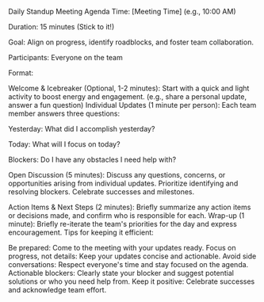 Daily Standup Meeting Agenda
Time: [Meeting Time] (e.g., 10:00 AM)

Duration: 15 minutes (Stick to it!)

Goal: Align on progress, identify roadblocks, and foster team collaboration.

Participants: Everyone on the team

Format:

Welcome & Icebreaker (Optional, 1-2 minutes): Start with a quick and light activity to boost energy and engagement. (e.g., share a personal update, answer a fun question)
Individual Updates (1 minute per person): Each team member answers three questions:

Yesterday: What did I accomplish yesterday?

Today: What will I focus on today?

Blockers: Do I have any obstacles I need help with?

Open Discussion (5 minutes): Discuss any questions, concerns, or opportunities arising from individual updates.
Prioritize identifying and resolving blockers.
Celebrate successes and milestones.

Action Items & Next Steps (2 minutes): Briefly summarize any action items or decisions made, and confirm who is responsible for each.
Wrap-up (1 minute): Briefly re-iterate the team's priorities for the day and express encouragement.
Tips for keeping it efficient:

Be prepared: Come to the meeting with your updates ready.
Focus on progress, not details: Keep your updates concise and actionable.
Avoid side conversations: Respect everyone's time and stay focused on the agenda.
Actionable blockers: Clearly state your blocker and suggest potential solutions or who you need help from.
Keep it positive: Celebrate successes and acknowledge team effort.
